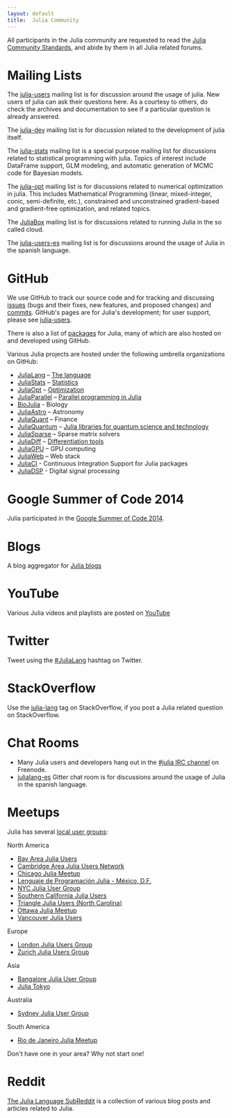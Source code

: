 ```yaml
---
layout: default
title:  Julia Community
---
```


All participants in the Julia community are requested to read the
[Julia Community
Standards](http://julialang.org/community/standards/), and abide by
them in all Julia related forums.

# Mailing Lists

The [julia-users][julia-users] mailing list is for discussion around the usage of julia. New users of julia can ask their questions here. As a courtesy to others, do check the archives and documentation to see if a particular question is already answered.

The [julia-dev](https://groups.google.com/forum/?fromgroups=#!forum/julia-dev) mailing list is for discussion related to the development of julia itself.

The [julia-stats](https://groups.google.com/forum/?fromgroups=#!forum/julia-stats) mailing list is a special purpose mailing list for discussions related to statistical programming with julia. Topics of interest include DataFrame support, GLM modeling, and automatic generation of MCMC code for Bayesian models.

The [julia-opt](https://groups.google.com/forum/?fromgroups=#!forum/julia-opt) mailing list is for discussions related to numerical optimization in julia. This includes Mathematical Programming (linear, mixed-integer, conic, semi-definite, etc.), constrained and unconstrained gradient-based and gradient-free optimization, and related topics.

The [JuliaBox](https://groups.google.com/forum/?fromgroups=#!forum/julia-box) mailing list is for discussions related to running Julia in the so called cloud.

The [julia-users-es](https://groups.google.com/forum/?fromgroups=#!forum/julia-users-es) mailing list is for discussions around the usage of Julia in the spanish language.


# GitHub

We use GitHub to track our source code and for tracking and discussing [issues](https://github.com/JuliaLang/julia/issues) (bugs and their fixes, new features, and proposed changes) and [commits](https://github.com/JuliaLang/julia/commits). GitHub's pages are for Julia's development; for user support, please see [julia-users][julia-users].

There is also a list of [packages](http://pkg.julialang.org/) for Julia, many of which are also hosted on and developed using GitHub.

Various Julia projects are hosted under the following umbrella organizations on GitHub:

* [JuliaLang](https://github.com/JuliaLang) – [The language](http://www.julialang.org/)
* [JuliaStats](https://github.com/JuliaStats) – [Statistics](http://www.juliastats.org/)
* [JuliaOpt](https://github.com/JuliaOpt) – [Optimization](http://www.juliaopt.org/)
* [JuliaParallel](https://github.com/JuliaParallel) – [Parallel programming in Julia](http://juliaparallel.github.io/)
* [BioJulia](https://github.com/BioJulia) - Biology
* [JuliaAstro](https://github.com/JuliaAstro) – Astronomy
* [JuliaQuant](https://github.com/JuliaQuant) – Finance
* [JuliaQuantum](https://github.com/JuliaQuantum) – [Julia libraries for quantum science and technology](http://juliaquantum.github.io/)
* [JuliaSparse](https://github.com/JuliaSparse) – Sparse matrix solvers
* [JuliaDiff](https://github.com/JuliaDiff/) – [Differentiation tools](http://www.juliadiff.org/)
* [JuliaGPU](https://github.com/JuliaGPU) – GPU computing
* [JuliaWeb](https://github.com/JuliaWeb) – Web stack
* [JuliaCI](https://github.com/JuliaCI) - Continuous Integration Support for Julia packages
* [JuliaDSP](https://github.com/JuliaDSP) - Digital signal processing

# Google Summer of Code 2014

Julia participated in the [Google Summer of Code 2014](http://julialang.org/gsoc/2014/).

# Blogs

A blog aggregator for [Julia blogs](http://www.juliabloggers.com)

# YouTube

Various Julia videos and playlists are posted on [YouTube](https://www.youtube.com/user/JuliaLanguage/)

# Twitter

Tweet using the [#JuliaLang](https://twitter.com/hashtag/julialang?src=hash) hashtag on Twitter.

# StackOverflow

Use the [julia-lang](http://stackoverflow.com/questions/tagged/julia-lang) tag on StackOverflow, if you post a Julia related question on StackOverflow.

# Chat Rooms

* Many Julia users and developers hang out in the [#julia IRC channel](http://webchat.freenode.net/?channels=julia) on Freenode.
* [julialang-es](https://gitter.im/Ismael-VC/julialang-es) Gitter chat room is for discussions around the usage of Julia in the spanish language.

# Meetups

Julia has several [local user groups](http://julia.meetup.com):

North America

* [Bay Area Julia Users](http://www.meetup.com/Bay-Area-Julia-Users/)
* [Cambridge Area Julia Users Network](http://www.meetup.com/julia-cajun/)
* [Chicago Julia Meetup](http://www.meetup.com/JuliaChicago/)
* [Lenguaje de Programación Julia - México, D.F.](http://www.meetup.com/Lenguaje-de-Programacion-Julia-Mexico-D-F/)
* [NYC Julia User Group](http://www.meetup.com/NYC-Julia-User-Group/)
* [Southern California Julia Users](http://www.meetup.com/Southern-California-Julia-Users/)
* [Triangle Julia Users (North Carolina)](http://www.meetup.com/Triangle-Julia-Users/)
* [Ottawa Julia Meetup](http://www.meetup.com/Ottawa-Julia-Meetup/)
* [Vancouver Julia Users](http://www.meetup.com/Vancouver-Julia-Users/)

Europe

* [London Julia Users Group](http://www.meetup.com/London-Julia-Users-Group/)
* [Zurich Julia Users Group](http://www.meetup.com/Zurich-Julia-User-Group/)

Asia

* [Bangalore Julia User Group](http://www.meetup.com/Bangalore-Julia-User-Group/)
* [Julia Tokyo](http://julia.tokyo/)

Australia

* [Sydney Julia User Group](http://www.meetup.com/Sydney-Julia-User-Group/)

South America

* [Rio de Janeiro Julia Meetup](http://www.meetup.com/Rio-de-Janeiro-Julia-Meetup/)

Don't have one in your area? Why not start one!

# Reddit

[The Julia Language SubReddit](http://www.reddit.com/r/Julia/) is a collection of various blog posts and articles related to Julia.


[julia-users]: https://groups.google.com/forum/?fromgroups=#!forum/julia-users

